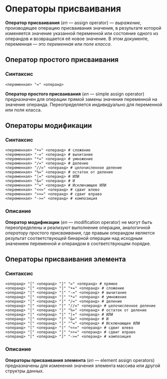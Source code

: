 # Операторы присваивания

__Оператор присваивания__ (_en_ — assign operator) — _выражение_, производящее операцию присваивания значения, в результате которой изменяется
значение указанной переменной или состояние одного из операндов и возвращается её новое значение. В этом документе, переменная — это _переменная_ или _поле класса_.

## Оператор простого присваивания

### Синтаксис

```
<переменная> "=" <операнд>
```

__Оператор простого присваивания__ (_en_ — simple assign operator) предназначен для операции прямой замены значения переменной на значение операнда.
Переопределяется индивидуально для переменной или поля класса.

## Операторы модификации

### Синтаксис

```
<переменная> "+=" <операнд> # сложение
<переменная> "-=" <операнд> # вычитание
<переменная> "*=" <операнд> # умножение
<переменная> "/=" <операнд> # деление
<переменная> "//=" <операнд> # целочисленное деление
<переменная> "%=" <операнд> # остаток от деление
<переменная> "|=" <операнд> # ИЛИ
<переменная> "&=" <операнд> # И
<переменная> "^=" <операнд> # Исключающее ИЛИ
<переменная> "<<=" <операнд> # сдвиг влево
<переменная> ">>=" <операнд> # сдвиг вправо
<переменная> "->=" <операнд> # композиция
```

### Описание

__Оператор модификации__ (_en_ — modification operator) не могут быть переопределены и реализуют выполнение операции, аналогичной _оператору простого присваивания_,
где правым операндом является результат соответствующей бинарной операции над исходным значением переменной и операндом в соответствующем порядке.

## Операторы присваивания элемента

### Синтаксис

```
<операнд> "[" <операнд> "]" "=" <операнд> # прямое
<операнд> "[" <операнд> "]" "+=" <операнд> # сложение
<операнд> "[" <операнд> "]" "-=" <операнд> # вычитание
<операнд> "[" <операнд> "]" "*=" <операнд> # умножение
<операнд> "[" <операнд> "]" "/=" <операнд> # деление
<операнд> "[" <операнд> "]" "//=" <операнд> # целочисленное деление
<операнд> "[" <операнд> "]" "%=" <операнд> # остаток от деление
<операнд> "[" <операнд> "]" "|=" <операнд> # ИЛИ
<операнд> "[" <операнд> "]" "&=" <операнд> # И
<операнд> "[" <операнд> "]" "^=" <операнд> # Исключающее ИЛИ
<операнд> "[" <операнд> "]" "<<=" <операнд> # сдвиг влево
<операнд> "[" <операнд> "]" ">>=" <операнд> # сдвиг вправо
<операнд> "[" <операнд> "]" "->=" <операнд> # композиция
```

### Описание

__Операторы присваивания элемента__ (_en_ — element assign operators) предназначены для изменения значения элемента массива или другой структры данных.
